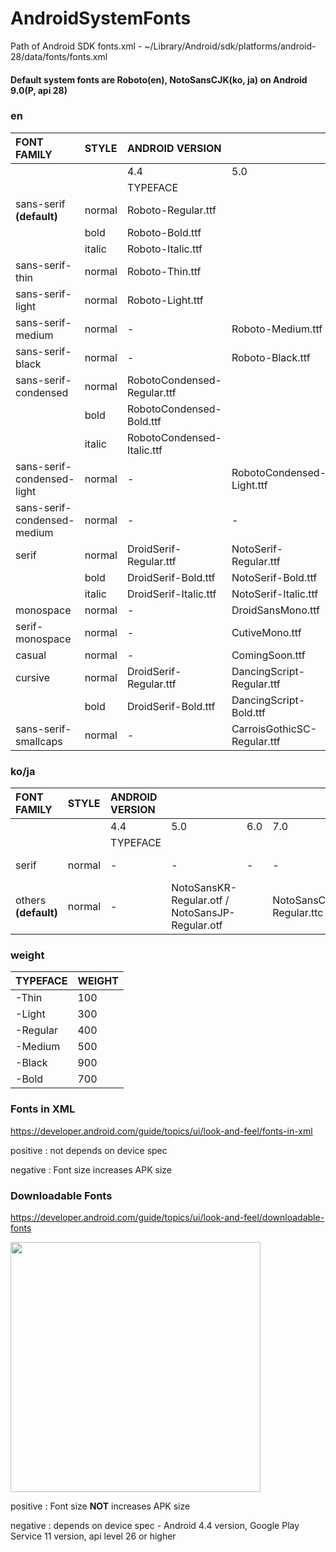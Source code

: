 # AndroidSystemFonts

Path of Android SDK fonts.xml - ~/Library/Android/sdk/platforms/android-28/data/fonts/fonts.xml

#### Default system fonts are Roboto(en), NotoSansCJK(ko, ja) on Android 9.0(P, api 28)

### en

| FONT FAMILY                 | STYLE  | ANDROID VERSION             |                           |     |     |     |     |
|:----------------------------|:-------|:----------------------------|:--------------------------|:----|:----|:----|:----|
|                             |        | 4.4                         | 5.0                       | 6.0 | 7.0 | 8.0 | 9.0 |
|                             |        | TYPEFACE                    |                           |     |     |     |     |
| sans-serif **(default)**         | normal | Roboto-Regular.ttf          |                           |     |     |     |     |
|                             | bold   | Roboto-Bold.ttf             |                           |     |     |     |     |
|                             | italic | Roboto-Italic.ttf           |                           |     |     |     |     |
| sans-serif-thin             | normal | Roboto-Thin.ttf             |                           |     |     |     |     |
| sans-serif-light            | normal | Roboto-Light.ttf            |                           |     |     |     |     |
| sans-serif-medium           | normal | -                           | Roboto-Medium.ttf         |     |     |     |     |
| sans-serif-black            | normal | -                           | Roboto-Black.ttf          |     |     |     |     |
| sans-serif-condensed        | normal | RobotoCondensed-Regular.ttf |                           |     |     |     |     |
|                             | bold   | RobotoCondensed-Bold.ttf    |                           |     |     |     |     |
|                             | italic | RobotoCondensed-Italic.ttf  |                           |     |     |     |     |
| sans-serif-condensed-light  | normal | -                           | RobotoCondensed-Light.ttf |     |     |     |     |
| sans-serif-condensed-medium | normal | -                           | -                         | -   | -   |     | RobotoCondensed-Medium.ttf |
| serif                       | normal | DroidSerif-Regular.ttf      | NotoSerif-Regular.ttf     |     |     |     |     |
|                             | bold   | DroidSerif-Bold.ttf         | NotoSerif-Bold.ttf        |     |     |     |     |
|                             | italic | DroidSerif-Italic.ttf       | NotoSerif-Italic.ttf      |     |     |     |     |
| monospace                   | normal | -                           | DroidSansMono.ttf         |     |     |     |     |
| serif-monospace             | normal | -                           | CutiveMono.ttf            |     |     |     |     |
| casual                      | normal | -                           | ComingSoon.ttf            |     |     |     |     |
| cursive                     | normal | DroidSerif-Regular.ttf	     | DancingScript-Regular.ttf |     |     |     |     |
|                             | bold   | DroidSerif-Bold.ttf         | DancingScript-Bold.ttf    |     |     |     |     |
| sans-serif-smallcaps        | normal | -                           | CarroisGothicSC-Regular.ttf |     |     |     |     |

### ko/ja

| FONT FAMILY                 | STYLE  | ANDROID VERSION |                           |     |     |     |     |
|:----------------------------|:-------|:----------------|:--------------------------|:----|:----|:----|:----|
|                             |        | 4.4             | 5.0                       | 6.0 | 7.0 | 8.0 | 9.0 |
|                             |        | TYPEFACE        |                           |     |     |     |     |
| serif                       | normal | -               | -                         | -   | -   | -   | NotoSerifCJK-Regular.ttc |
| others **(default)**             | normal | -               | NotoSansKR-Regular.otf / NotoSansJP-Regular.otf |     | NotoSansCJK-Regular.ttc |     |     |

### weight

| TYPEFACE | WEIGHT |
|:---------|:-------|
| -Thin	   | 100    |
| -Light   | 300    |
| -Regular   | 400    |
| -Medium   | 500    |
| -Black   | 900    |
| -Bold   | 700    |

### Fonts in XML

https://developer.android.com/guide/topics/ui/look-and-feel/fonts-in-xml

positive : not depends on device spec

negative : Font size increases APK size

### Downloadable Fonts

https://developer.android.com/guide/topics/ui/look-and-feel/downloadable-fonts

<img src="https://developer.android.com/guide/topics/ui/images/look-and-feel/downloadable-fonts/downloadable-fonts-process.png" width="400"/>

positive : Font size **NOT** increases APK size

negative : depends on device spec - Android 4.4 version, Google Play Service 11 version, api level 26 or higher
